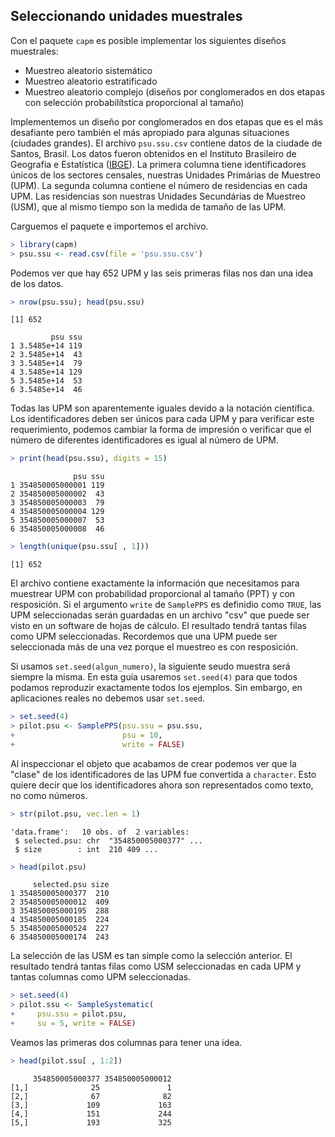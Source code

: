 

## Seleccionando unidades muestrales

Con el paquete `capm` es posible implementar los siguientes diseños muestrales:  
* Muestreo aleatorio sistemático  
* Muestreo aleatorio estratificado  
* Muestreo aleatorio complejo  (diseños por conglomerados en dos etapas con selección probabilítstica proporcional al tamaño)

Implementemos un diseño por conglomerados en dos etapas que es el más desafiante pero también el más apropiado para algunas situaciones (ciudades grandes). El archivo `psu.ssu.csv` contiene datos de la ciudade de Santos, Brasil. Los datos fueron obtenidos en el Instituto Brasileiro de Geografia e Estatística ([IBGE](http://ibge.gov.br)). La primera columna tiene identificadores únicos de los sectores censales, nuestras Unidades Primárias de Muestreo (UPM). La segunda columna contiene el número de residencias en cada UPM. Las residencias son nuestras Unidades Secundárias de Muestreo (USM), que al mismo tiempo son la medida de tamaño de las UPM.


Carguemos el paquete e importemos el archivo.


```r
> library(capm)
> psu.ssu <- read.csv(file = 'psu.ssu.csv')
```

Podemos ver que hay 652 UPM y las seis primeras filas nos dan una idea de los datos.


```r
> nrow(psu.ssu); head(psu.ssu)
```

```
[1] 652
```

```
         psu ssu
1 3.5485e+14 119
2 3.5485e+14  43
3 3.5485e+14  79
4 3.5485e+14 129
5 3.5485e+14  53
6 3.5485e+14  46
```

Todas las UPM son aparentemente iguales devido a la notación científica. Los identificadores deben ser únicos para cada UPM y para verificar este requerimiento, podemos cambiar la forma de impresión o verificar que el número de diferentes identificadores es igual al número de UPM.


```r
> print(head(psu.ssu), digits = 15)
```

```
              psu ssu
1 354850005000001 119
2 354850005000002  43
3 354850005000003  79
4 354850005000004 129
5 354850005000007  53
6 354850005000008  46
```

```r
> length(unique(psu.ssu[ , 1]))
```

```
[1] 652
```

El archivo contiene exactamente la información que necesitamos para muestrear UPM con probabilidad proporcional al tamaño (PPT) y con resposición. Si el argumento `write` de `SamplePPS` es definidio como `TRUE`, las UPM seleccionadas serán guardadas en un archivo "csv" que puede ser visto en un software de hojas de cálculo. El resultado tendrá tantas filas como UPM seleccionadas. Recordemos que una UPM puede ser seleccionada más de una vez porque el muestreo es con resposición.  

Si usamos `set.seed(algun_numero)`, la siguiente seudo muestra será siempre la misma. En esta guía usaremos `set.seed(4)` para que todos podamos reproduzir exactamente todos los ejemplos. Sin embargo, en aplicaciones reales no debemos usar `set.seed`.


```r
> set.seed(4)
> pilot.psu <- SamplePPS(psu.ssu = psu.ssu,
+                        psu = 10,
+                        write = FALSE)
```

Al inspeccionar el objeto que acabamos de crear podemos ver que la "clase" de los identificadores de las UPM fue convertida a `character`. Esto quiere decir que los identificadores ahora son representados como texto, no como números.


```r
> str(pilot.psu, vec.len = 1)
```

```
'data.frame':	10 obs. of  2 variables:
 $ selected.psu: chr  "354850005000377" ...
 $ size        : int  210 409 ...
```

```r
> head(pilot.psu)
```

```
     selected.psu size
1 354850005000377  210
2 354850005000012  409
3 354850005000195  288
4 354850005000185  224
5 354850005000524  227
6 354850005000174  243
```

La selección de las USM es tan simple como la selección anterior. El resultado tendrá tantas filas como USM seleccionadas en cada UPM y tantas columnas como UPM seleccionadas.


```r
> set.seed(4)
> pilot.ssu <- SampleSystematic(
+     psu.ssu = pilot.psu,
+     su = 5, write = FALSE)
```

Veamos las primeras dos columnas para tener una idea.


```r
> head(pilot.ssu[ , 1:2])
```

```
     354850005000377 354850005000012
[1,]              25               1
[2,]              67              82
[3,]             109             163
[4,]             151             244
[5,]             193             325
```

